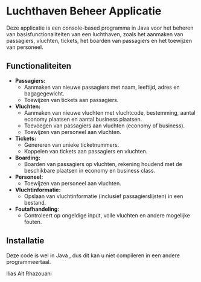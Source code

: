 # Luchthaven Beheer Applicatie

Deze applicatie is een console-based programma in Java voor het beheren van basisfunctionaliteiten van een luchthaven, zoals het aanmaken van passagiers, vluchten, tickets, het boarden van passagiers en het toewijzen van personeel.

## Functionaliteiten

*   **Passagiers:**
    *   Aanmaken van nieuwe passagiers met naam, leeftijd, adres en bagagegewicht.
    *   Toewijzen van tickets aan passagiers.
*   **Vluchten:**
    *   Aanmaken van nieuwe vluchten met vluchtcode, bestemming, aantal economy plaatsen en aantal business plaatsen.
    *   Toevoegen van passagiers aan vluchten (economy of business).
    *   Toewijzen van personeel aan vluchten.
*   **Tickets:**
    *   Genereren van unieke ticketnummers.
    *   Koppelen van tickets aan passagiers en vluchten.
*   **Boarding:**
    *   Boarden van passagiers op vluchten, rekening houdend met de beschikbare plaatsen in economy en business class.
*   **Personeel:**
    *   Toewijzen van personeel aan vluchten.
*   **Vluchtinformatie:**
    *   Opslaan van vluchtinformatie (inclusief passagierslijsten) in een bestand.
* **Foutafhandeling**:
    * Controleert op ongeldige input, volle vluchten en andere mogelijke fouten.

## Installatie

Deze code is wel in Java , dus dit kan u niet compileren in een andere programmeertaal.

Ilias Ait Rhazouani

